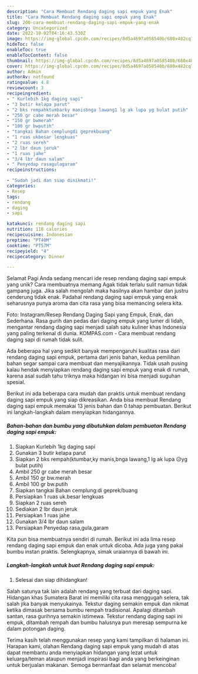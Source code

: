 ```yaml
---
description: "Cara Membuat Rendang daging sapi empuk yang Enak"
title: "Cara Membuat Rendang daging sapi empuk yang Enak"
slug: 200-cara-membuat-rendang-daging-sapi-empuk-yang-enak
category: Uncategorized
date: 2022-10-02T04:16:43.530Z
image: https://img-global.cpcdn.com/recipes/8d5a4697a058540b/680x482cq70/rendang-daging-sapi-empuk-foto-resep-utama.jpg
hideToc: false
enableToc: true
enableTocContent: false
thumbnail: https://img-global.cpcdn.com/recipes/8d5a4697a058540b/680x482cq70/rendang-daging-sapi-empuk-foto-resep-utama.jpg
cover: https://img-global.cpcdn.com/recipes/8d5a4697a058540b/680x482cq70/rendang-daging-sapi-empuk-foto-resep-utama.jpg
author: Admin
authorAv: notfound
ratingvalue: 4.8
reviewcount: 3
recipeingredient:
- " Kurlebih 1kg daging sapi"
- "3 butir kelapa parut"
- "2 bks rempahktumbarky manisbnga lawang1 lg ak lupa yg bulat putih"
- "250 gr cabe merah besar"
- "150 gr bwmerah"
- "100 gr bwputih"
- "tangkai Bahan cemplungdi geprekbuang"
- "1 ruas ukbesar lengkuas"
- "2 ruas sereh"
- "2 lbr daun jeruk"
- "1 ruas jahe"
- "3/4 lbr daun salam"
- " Penyedap rasagulagaram"
recipeinstructions:

- "Sudah jadi dan siap dinikmati!"
categories:
- Resep
tags:
- rendang
- daging
- sapi

katakunci: rendang daging sapi 
nutrition: 118 calories
recipecuisine: Indonesian
preptime: "PT40M"
cooktime: "PT57M"
recipeyield: "4"
recipecategory: Dinner

---
```



Selamat Pagi Anda sedang mencari ide resep rendang daging sapi empuk yang unik? Cara membuatnya memang Agak tidak terlalu sulit namun tidak gampang juga. Jika salah mengolah maka hasilnya akan hambar dan justru cenderung tidak enak. Padahal rendang daging sapi empuk yang enak seharusnya punya aroma dan cita rasa yang bisa memancing selera kita.


Foto: Instagram/Resep Rendang Daging Sapi yang Empuk, Enak, dan Sederhana. Rasa gurih dan pedas dari daging empuk yang lumer di lidah, mengantar rendang daging sapi menjadi salah satu kuliner khas Indonesia yang paling terkenal di dunia. KOMPAS.com - Cara membuat rendang daging sapi di rumah tidak sulit.

Ada beberapa hal yang sedikit banyak mempengaruhi kualitas rasa dari rendang daging sapi empuk, pertama dari jenis bahan, kedua pemilihan bahan segar sampai cara membuat dan menyajikannya. Tidak usah pusing kalau hendak menyiapkan rendang daging sapi empuk yang enak di rumah, karena asal sudah tahu triknya maka hidangan ini bisa menjadi suguhan spesial.


Berikut ini ada beberapa cara mudah dan praktis untuk membuat rendang daging sapi empuk yang siap dikreasikan. Anda bisa membuat Rendang daging sapi empuk memakai 13 jenis bahan dan 0 tahap pembuatan. Berikut ini langkah-langkah dalam menyiapkan hidangannya.

<!--inarticleads1-->

##### Bahan-bahan dan bumbu yang dibutuhkan dalam pembuatan Rendang daging sapi empuk:

1. Siapkan  Kurlebih 1kg daging sapi
1. Gunakan 3 butir kelapa parut
1. Siapkan 2 bks rempah(ktumbar,ky manis,bnga lawang,1 lg ak lupa 😥yg bulat putih)
1. Ambil 250 gr cabe merah besar
1. Ambil 150 gr bw.merah
1. Ambil 100 gr bw.putih
1. Siapkan tangkai Bahan cemplung:di geprek/buang
1. Persiapkan 1 ruas uk.besar lengkuas
1. Siapkan 2 ruas sereh
1. Sediakan 2 lbr daun jeruk
1. Persiapkan 1 ruas jahe
1. Gunakan 3/4 lbr daun salam
1. Persiapkan  Penyedap rasa,gula,garam


Kita pun bisa membuatnya sendiri di rumah. Berikut ini ada lima resep rendang daging sapi empuk dan enak untuk dicoba. Ada juga yang pakai bumbu instan praktis. Selengkapnya, simak uraiannya di bawah ini. 

<!--inarticleads2-->

##### Langkah-langkah untuk buat Rendang daging sapi empuk:


1. Selesai dan siap dihidangkan!

Salah satunya tak lain adalah rendang yang terbuat dari daging sapi. Hidangan khas Sumatera Barat ini memiliki cita rasa menggugah selera, tak salah jika banyak menyukainya. Tekstur daging semakin empuk dan nikmat ketika dimasak bersama bumbu rempah tradisional. Apalagi ditambah santan, rasa gurihnya semakin istimewa. Tekstur rendang daging sapi ini empuk, ditambah rempah dan bumbu halusnya pun meresap sempurna ke dalam potongan daging. 

Terima kasih telah menggunakan resep yang kami tampilkan di halaman ini. Harapan kami, olahan Rendang daging sapi empuk yang mudah di atas dapat membantu anda menyiapkan hidangan yang lezat untuk keluarga/teman ataupun menjadi inspirasi bagi anda yang berkeinginan untuk berjualan makanan. Semoga bermanfaat dan selamat mencoba!
